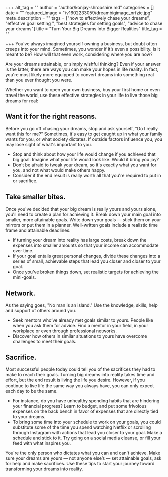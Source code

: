 +++
alt_tag = ""
author = "author/konjay-shropshire.md"
categories = []
date = ""
featured_image = "/v1602233059/dreambigimage_nrfzie.jpg"
meta_description = ""
tags = ["how to effectively chase your dreams", "effective goal setting ", "best strategies for setting goals", "advice to chase your dreams"]
title = "Turn Your Big Dreams Into Bigger Realities"
title_tag = ""

+++
You’ve always imagined yourself owning a business, but doubt often creeps into your mind. Sometimes, you wonder if it’s even a possibility. Is it meant to be? How will that even work, considering where you are now?

Are your dreams attainable, or simply wishful thinking? Even if your answer is the latter, there are ways you can make your hopes in life reality. In fact, you're most likely more equipped to convert dreams into something real than you ever thought you were.

Whether you want to open your own business, buy your first home or even travel the world, use these effective strategies in your life to live those big dreams for real:

## Want it for the right reasons. 

Before you go off chasing your dreams, stop and ask yourself, "Do I really want this for me?" Sometimes, it's easy to get caught up in what your family wants for you, or what society dictates. If outside factors influence you, you may lose sight of what's important to you.

* Stop and think about how your life would change if you achieved that big goal. Imagine what your life would look like. Would it bring you joy?
* Don’t be afraid to tweak your dream, so it's exactly what you want for you, and not what would make others happy.
* Consider if the end result is really worth all that you're required to put in or sacrifice.

## Take smaller bites.

 Once you've decided that your big dream is really yours and yours alone, you'll need to create a plan for achieving it. Break down your main goal into smaller, more attainable goals. Write down your goals — stick them on your mirrors or put them in a planner. Well-written goals include a realistic time frame and attainable deadlines.

* If turning your dream into reality has large costs, break down the expenses into smaller amounts so that your income can accommodate over time.
* If your goal entails great personal changes, divide these changes into a series of small, achievable steps that lead you closer and closer to your goal.
* Once you've broken things down, set realistic targets for achieving the mini-goals.

## Network. 

As the saying goes, "No man is an island." Use the knowledge, skills, help and support of others around you.

* Seek mentors who’ve already met goals similar to yours. People like when you ask them for advice. Find a mentor in your field, in your workplace or even through professional networks.
* Discover how others in similar situations to yours have overcome challenges to meet their goals.

## Sacrifice. 

Most successful people today could tell you of the sacrifices they had to make to reach their goals. Turning big dreams into reality takes time and effort, but the end result is living the life you desire. However, if you continue to live life the same way you always have, you can only expect each day to be the same.

* For instance, do you have unhealthy spending habits that are hindering your financial progress? Learn to budget, and put some frivolous expenses on the back bench in favor of expenses that are directly tied to your dreams.
* To bring some time into your schedule to work on your goals, you could substitute some of the time you spend watching Netflix or scrolling through Instagram with actions that lead you closer to your goal. Make a schedule and stick to it. Try going on a social media cleanse, or fill your feed with what inspires you.

You're the only person who dictates what you can and can't achieve. Make sure your dreams are yours — not anyone else’s — set attainable goals, ask for help and make sacrifices. Use these tips to start your journey toward transforming your dreams into reality.